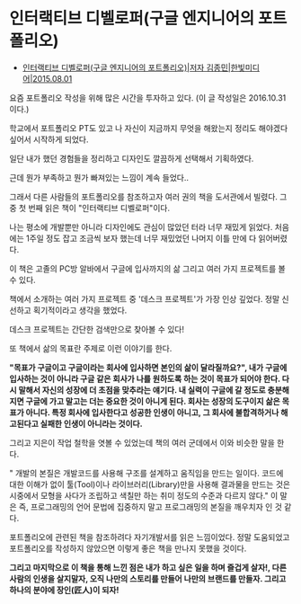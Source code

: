 # 인터랙티브 디벨로퍼(구글 엔지니어의 포트폴리오)


- [인터랙티브 디벨로퍼(구글 엔지니어의 포트폴리오)|저자 김종민|한빛미디어|2015.08.01](http://book.naver.com/bookdb/book_detail.nhn?bid=9344780)

요즘 포트폴리오 작성을 위해 많은 시간을 투자하고 있다. (이 글 작성일은 2016.10.31이다.)

학교에서 포트폴리오 PT도 있고 나 자신이 지금까지 무엇을 해왔는지 정리도 해야겠다 싶어서 시작하게 되었다.

일단 내가 했던 경험들을 정리하고 디자인도 깔끔하게 선택해서 기획하였다.

근데 뭔가 부족하고 뭔가 빠져있는 느낌이 계속 들었다..

그래서 다른 사람들의 포트폴리오를 참조하고자 여러 권의 책을 도서관에서 빌렸다. 그 중 첫 번째 읽은 책이 "인터랙티브 디벨로퍼"이다.

나는 평소에 개발뿐만 아니라 디자인에도 관심이 많았던 터라 너무 재밌게 읽었다. 처음에는 1주일 정도 잡고 조금씩 보자 했는데 너무 재밌었던 나머지 이틀 만에 다 읽어버렸다.

이 책은 고졸의 PC방 알바에서 구글에 입사까지의 삶 그리고 여러 가지 프로젝트를 볼 수 있다.

책에서 소개하는 여러 가지 프로젝트 중 '데스크 프로젝트'가 가장 인상 깊었다. 정말 신선하고 획기적이라고 생각을 했었다.

데스크 프로젝트는 간단한 검색만으로 찾아볼 수 있다!

또 책에서 삶의 목표란 주제로 이런 이야기를 한다.

**"목표가 구글이고 구글이라는 회사에 입사하면 본인의 삶이 달라질까요?", 내가 구글에 입사하는 것이 아니라 구글 같은 회사가 나를 원하도록 하는 것이 목표가 되어야 한다. 다시 말해서 자신의 성장에 더 초점을 맞추라는 얘기다. 내 실력이 구글에 갈 정도로 충분해지면 구글에 가고 말고는 더는 중요한 것이 아니게 된다. 회사는 성장의 도구이지 삶은 목표가 아니다. 특정 회사에 입사한다고 성공한 인생이 아니고, 그 회사에 불합격하거나 해고된다고 실패한 인생이 아니라는 것이다.**

그리고 지은이 작업 철학을 엿볼 수 있었는데 책의 여러 군데에서 이와 비슷한 말을 한다.

" 개발의 본질은 개발코드를 사용해 구조를 설계하고 움직임을 만드는 일이다. 코드에 대한 이해가 없이 툴(Tool)이나 라이브러리(Library)만을 사용해 결과물을 만드는 것은 시중에서 모형을 사다가 조립하고 색칠만 하는 취미 정도의 수준과 다르지 않다." 이 말은 즉, 프로그래밍의 언어 문법에 집중하지 말고 프로그래밍의 본질을 깨우치자 인 것 같다.

포트폴리오에 관련된 책을 참조하려다 자기개발서를 읽은 느낌이었다. 정말 도움되었고 포트폴리오를 작성하지 않았으면 이렇게 좋은 책을 만나지 못했을 것이다.

**그리고 마지막으로 이 책을 통해 느낀 점은 내가 하고 싶은 일을 하며 즐겁게 살자!, 다른 사람의 인생을 살지말자, 오직 나만의 스토리를 만들어 나만의 브랜드를 만들자. 그리고 하나의 분야에 장인(匠人)이 되자!**
